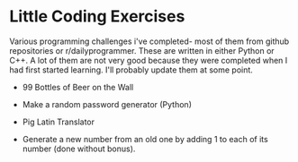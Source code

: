 # Little Coding Exercises

Various programming challenges i've completed- most of them from github repositories or r/dailyprogrammer.
These are written in either Python or C++. 
A lot of them are not very good because they were completed when I had first started learning.
I'll probably update them at some point.

- 99 Bottles of Beer on the Wall

- Make a random password generator (Python)

- Pig Latin Translator

- Generate a new number from an old one by adding 1 to each of its number (done without bonus).
